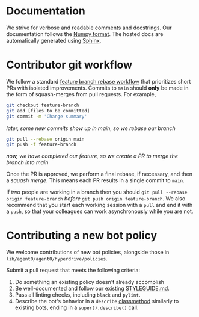 # Documentation

We strive for verbose and readable comments and docstrings.
Our documentation follows the [Numpy format](https://numpydoc.readthedocs.io/en/latest/format.html).
The hosted docs are automatically generated using [Sphinx](https://www.sphinx-doc.org/en/master/tutorial/automatic-doc-generation.html).

# Contributor git workflow

We follow a standard [feature branch rebase workflow](https://www.atlassian.com/git/tutorials/comparing-workflows/feature-branch-workflow) that prioritizes short PRs with isolated improvements.
Commits to `main` should **only** be made in the form of squash-merges from pull requests.
For example,

```bash
git checkout feature-branch
git add [files to be committed]
git commit -m 'Change summary'
```

_later, some new commits show up in main, so we rebase our branch_

```bash
git pull --rebase origin main
git push -f feature-branch
```

_now, we have completed our feature, so we create a PR to merge the branch into main_

Once the PR is approved, we perform a final rebase, if necessary, and then a _squash merge_. This means each PR results in a single commit to `main`.

If two people are working in a branch then you should `git pull --rebase origin feature-branch` _before_ `git push origin feature-branch`.
We also recommend that you start each working session with a `pull` and end it with a `push`, so that your colleagues can work asynchronously while you are not.

# Contributing a new bot policy

We welcome contributions of new bot policies, alongside those in `lib/agent0/agent0/hyperdrive/policies`.

Submit a pull request that meets the following criteria:

1. Do something an existing policy doesn't already accomplish
2. Be well-documented and follow our existing [STYLEGUIDE.md](STYLEGUIDE.md).
3. Pass all linting checks, including `black` and `pylint`.
4. Describe the bot's behavior in a `describe` [classmethod](https://docs.python.org/3/library/functions.html#classmethod) similarly to existing bots, ending in a `super().describe()` call.
